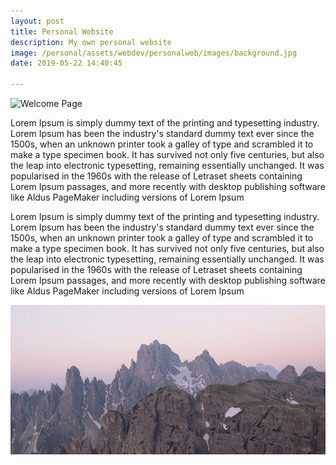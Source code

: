 ```yaml
---
layout: post
title: Personal Website
description: My own personal website
image: /personal/assets/webdev/personalweb/images/background.jpg
date: 2019-05-22 14:40:45

---
```

![Welcome Page](/personal/assets/webdev/personalweb/images/portal.png)

Lorem Ipsum is simply dummy text of the printing and typesetting industry. Lorem Ipsum has been the industry's standard dummy text ever since the 1500s, when an unknown printer took a galley of type and scrambled it to make a type specimen book. It has survived not only five centuries, but also the leap into electronic typesetting, remaining essentially unchanged. It was popularised in the 1960s with the release of Letraset sheets containing Lorem Ipsum passages, and more recently with desktop publishing software like Aldus PageMaker including versions of Lorem Ipsum

Lorem Ipsum is simply dummy text of the printing and typesetting industry. Lorem Ipsum has been the industry's standard dummy text ever since the 1500s, when an unknown printer took a galley of type and scrambled it to make a type specimen book. It has survived not only five centuries, but also the leap into electronic typesetting, remaining essentially unchanged. It was popularised in the 1960s with the release of Letraset sheets containing Lorem Ipsum passages, and more recently with desktop publishing software like Aldus PageMaker including versions of Lorem Ipsum

<span class="image fit"><img src="assets/images/pic03.jpg" alt="" /></span>
<div class="box alt">
	<div class="row 50% uniform">
		<div class="6u"><span class="image fit"><img src="/personal/assets/webdev/personalweb/images/portal.png" alt="" /></span></div>
		<div class="6u"><span class="image fit"><img src="/personal/assets/webdev/personalweb/images/terminal.png" alt="" /></span></div>
		<div class="u$"><span class="image fit"><img src="/personal/assets/webdev/personalweb/images/portal.png" alt="" /></span></div>
	</div>
</div>